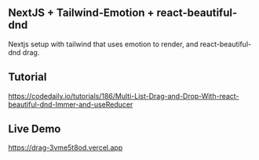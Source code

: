 ## NextJS + Tailwind-Emotion + react-beautiful-dnd

Nextjs setup with tailwind that uses emotion to render, and react-beautiful-dnd drag.


## Tutorial

https://codedaily.io/tutorials/186/Multi-List-Drag-and-Drop-With-react-beautiful-dnd-Immer-and-useReducer

## Live Demo

https://drag-3vme5t8od.vercel.app

